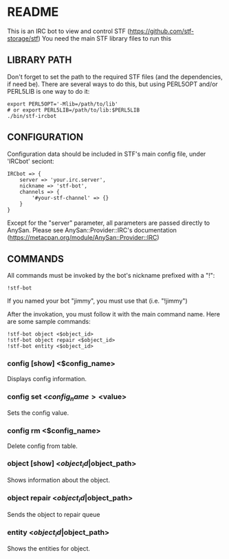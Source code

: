 # README

This is an IRC bot to view and control STF (https://github.com/stf-storage/stf)
You need the main STF library files to run this

## LIBRARY PATH

Don't forget to set the path to the required STF files (and the dependencies,
if need be). There are several ways to do this, but using PERL5OPT and/or
PERL5LIB is one way to do it:

    export PERL5OPT='-Mlib=/path/to/lib'
    # or export PERL5LIB=/path/to/lib:$PERL5LIB
    ./bin/stf-ircbot

## CONFIGURATION

Configuration data should be included in STF's main config file, under 'IRCbot'
seciont:

    IRCbot => {
        server => 'your.irc.server',
        nickname => 'stf-bot',
        channels => {
            '#your-stf-channel' => {}
        }
    }

Except for the "server" parameter, all parameters are passed directly to
AnySan. Please see AnySan::Provider::IRC's documentation (https://metacpan.org/module/AnySan::Provider::IRC)

## COMMANDS

All commands must be invoked by the bot's nickname prefixed with a "!":

    !stf-bot

If you named your bot "jimmy", you must use that (i.e. "!jimmy")

After the invokation, you must follow it with the main command name.
Here are some sample commands:

    !stf-bot object <$object_id>
    !stf-bot object repair <$object_id>
    !stf-bot entity <$object_id>

### config [show] <$config_name>

Displays config information.

### config set <$config_name> <$value>

Sets the config value.

### config rm <$config_name>

Delete config from table.

### object [show] <$object_id|$object_path>

Shows information about the object.

### object repair <$object_id|$object_path>

Sends the object to repair queue

### entity <$object_id|$object_path>

Shows the entities for object.

